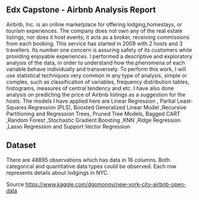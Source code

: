 ## Edx Capstone - Airbnb Analysis Report
Airbnb, Inc. is an online marketplace for offering lodging,homestays, or tourism experiences. The company does not own any of the real estate listings, nor does it host events; it acts as a broker, receiving commissions from each booking. This service has started in 2008 with 2 hosts and 3 travellers. Its number one concern is assuring safety of its customers while providing enjoyable experiences.
I performed a descriptive and exploratory analysis of the data, in order to understand how the phenomena of each variable behave individually and transversely. To perform this work, I will use statistical techniques very common in any type of analysis, simple or complex, such as classification of variables, frequency distribution tables, histograms, measures of central tendency and etc.
I have also done analysis on predicting the price of Airbnb listings as a suggestion for the hosts.
The models I have applied here are Linear Regression , Partial Least-Squares Regression (PLS), Boosted Generalized Linear Model ,Recursive Partitioning and Regression Trees, Pruned Tree Models, Bagged CART ,Random Forest ,Stochastic Gradient Boosting ,KNN ,Ridge Regression ,Lasso Regression and Support Vector Regression

## Dataset

There are 48895 observations which has data in 16 columns. Both categorical and quantitative data types could be observed. Each row represents details about lodgings in NYC.

Source https://www.kaggle.com/dgomonov/new-york-city-airbnb-open-data
